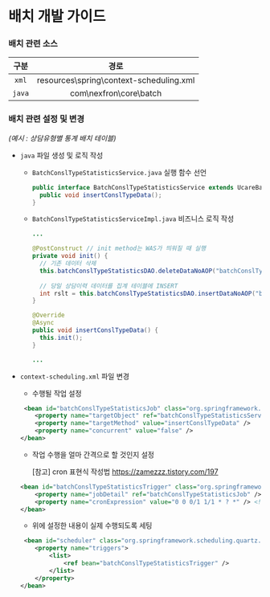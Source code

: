 # 배치 개발 가이드


### 배치 관련 소스

| 구분 | 경로 |
|:---:|:---:|
| `xml` | resources\spring\context-scheduling.xml|
| `java` | com\nexfron\core\batch |


### 배치 관련 설정 및 변경
*(예시 : 상담유형별 통계 배치 테이블)*

 - `java` 파일 생성 및 로직 작성 
   * `BatchConslTypeStatisticsService.java` 실행 함수 선언
      ```java
      public interface BatchConslTypeStatisticsService extends UcareBaseService<BatchConslTypeStatisticsPVO, BatchConslTypeStatisticsDVO> {
        public void insertConslTypeData();
      }
      ```
      
   * `BatchConslTypeStatisticsServiceImpl.java` 비즈니스 로직 작성
      ```java
      ...

      @PostConstruct // init method는 WAS가 띄워질 때 실행 
	  private void init() {
        // 기존 데이터 삭제
        this.batchConslTypeStatisticsDAO.deleteDataNoAOP("batchConslTypeStatistics.deleteConslTypeStatistics", new BatchConslTypeStatisticsDVO());
        
        // 당일 상담이력 데이터를 집계 테이블에 INSERT
        int rslt = this.batchConslTypeStatisticsDAO.insertDataNoAOP("batchConslTypeStatistics.insertConslTypeStatistics", new BatchConslTypeStatisticsDVO());
	  }
	
      @Override
      @Async
      public void insertConslTypeData() {
        this.init();
      }

      ...
      ```


 - `context-scheduling.xml` 파일 변경
    * 수행될 작업 설정
    ```xml
     <bean id="batchConslTypeStatisticsJob" class="org.springframework.scheduling.quartz.MethodInvokingJobDetailFactoryBean">
		<property name="targetObject" ref="batchConslTypeStatisticsService" />
		<property name="targetMethod" value="insertConslTypeData" />
		<property name="concurrent" value="false" />
	</bean>
    ```

      * 작업 수행을 얼마 간격으로 할 것인지 설정

        [참고] cron 표현식 작성법 https://zamezzz.tistory.com/197
        
    ```xml
    <bean id="batchConslTypeStatisticsTrigger" class="org.springframework.scheduling.quartz.CronTriggerFactoryBean">
		<property name="jobDetail" ref="batchConslTypeStatisticsJob" />
		<property name="cronExpression" value="0 0 0/1 1/1 * ? *" /> <!-- 1시간마다 수행 -->
	</bean>
    ```

    * 위에 설정한 내용이 실제 수행되도록 세팅
    ```xml
     <bean id="scheduler" class="org.springframework.scheduling.quartz.SchedulerFactoryBean">
		<property name="triggers">
			<list>
				<ref bean="batchConslTypeStatisticsTrigger" />
			</list>
		</property>
	</bean>
    ```




